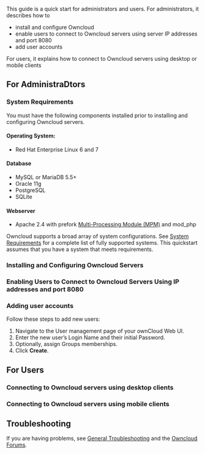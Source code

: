 This  guide is a quick start for administrators and users. For administrators, it describes how to 
- install and configure Owncloud
- enable users to connect to Owncloud servers using server IP addresses and port 8080
- add user accounts

For users, it explains how to connect to Owncloud servers using desktop or mobile clients

## For AdministraDtors
### System Requirements
You must have the following components installed prior to installing and configuring Owncloud servers.
#### Operating System:
* Red Hat Enterprise Linux 6 and 7
#### Database
* MySQL or MariaDB 5.5+
* Oracle 11g
* PostgreSQL
* SQLite
#### Webserver
* Apache 2.4 with prefork [Multi-Processing Module (MPM)](https://doc.owncloud.org/server/10.0/admin_manual/installation/source_installation.html#apache-mpm-label) and mod_php

Owncloud supports a broad array of system configurations. See [System Requirements](https://doc.owncloud.org/server/10.0/admin_manual/installation/system_requirements.html#officially-recommended-supported-options) for a complete list of fully supported systems. This quickstart assumes that you have a system that meets requirements.

### Installing and Configuring Owncloud Servers


### Enabling Users to Connect to Owncloud Servers Using IP addresses and port 8080

### Adding user accounts
Follow these steps to add new users:
1. Navigate to the User management page of your ownCloud Web UI.
2. Enter the new user’s Login Name and their initial Password.
3. Optionally, assign Groups memberships.
4. Click **Create**.

 
## For Users
### Connecting to Owncloud servers using desktop clients
### Connecting to Owncloud servers using mobile clients

## Troubleshooting
If you are having problems, see [General Troubleshooting](https://doc.owncloud.org/server/10.0/admin_manual/issues/general_troubleshooting.html) and the [Owncloud Forums](https://central.owncloud.org/).
